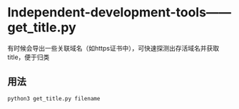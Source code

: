 # Independent-development-tools——get_title.py
有时候会导出一些关联域名（如https证书中），可快速探测出存活域名并获取title，便于归类

## 用法 ##
    python3 get_title.py filename